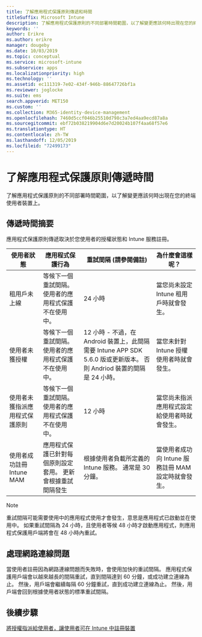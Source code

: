 ```yaml
---
title: 了解應用程式保護原則傳遞和時間
titleSuffix: Microsoft Intune
description: 了解應用程式保護原則的不同部署時間範圍，以了解變更應該何時出現在您的終端使用者裝置上。
keywords: ''
author: Erikre
ms.author: erikre
manager: dougeby
ms.date: 10/03/2019
ms.topic: conceptual
ms.service: microsoft-intune
ms.subservice: apps
ms.localizationpriority: high
ms.technology: ''
ms.assetid: ec111319-7e02-434f-946b-88647726bf1a
ms.reviewer: joglocke
ms.suite: ems
search.appverid: MET150
ms.custom: ''
ms.collection: M365-identity-device-management
ms.openlocfilehash: 7460d5ccf046b25510d798c3a7ed4aa9ecd87a8a
ms.sourcegitcommit: ebf72b038219904d6e7d20024b107f4aa68f57e6
ms.translationtype: HT
ms.contentlocale: zh-TW
ms.lasthandoff: 12/05/2019
ms.locfileid: "72499173"
---
```

# <a name="understand-app-protection-policy-delivery-timing"></a>了解應用程式保護原則傳遞時間

了解應用程式保護原則的不同部署時間範圍，以了解變更應該何時出現在您的終端使用者裝置上。

## <a name="delivery-timing-summary"></a>傳遞時間摘要

應用程式保護原則傳遞取決於您使用者的授權狀態和 Intune 服務註冊。  

|    使用者狀態    |    應用程式保護行為     |    重試間隔 (請參閱備註)    |    為什麼會這樣呢？    |
|-----------------------------------------------------|-------------------------------------------------------------------------------------------------|--------------------------------------------------------------------------------------|-----------------------------------------------------------------------------------------------------------|
|    租用戶未上線    |    等候下一個重試間隔。  使用者的應用程式保護不在使用中。    |    24 小時    |    當您尚未設定 Intune 租用戶時就會發生。    |
|    使用者未獲授權     |    等候下一個重試間隔。  使用者的應用程式保護不在使用中。     |    12 小時 - 不過，在 Android 裝置上，此間隔需要 Intune APP SDK 5.6.0 版或更新版本。 否則 Andriod 裝置的間隔是 24 小時。   |    當您未針對 Intune 授權使用者時就會發生。    |
|    使用者未獲指派應用程式保護原則    |    等候下一個重試間隔。  使用者的應用程式保護不在使用中。    |    12 小時        |    當您尚未指派應用程式設定給使用者時就會發生。    |
|    使用者成功註冊 Intune MAM    |    應用程式保護已針對每個原則設定套用。    更新會根據重試間隔發生    |    根據使用者負載所定義的 Intune 服務。    通常是 30 分鐘。     |    當使用者成功向 Intune 服務註冊 MAM 設定時就會發生。    |

> [!NOTE]
> 重試間隔可能需要使用中的應用程式使用才會發生，意思是應用程式已啟動並在使用中。  如果重試間隔為 24 小時，且使用者等候 48 小時才啟動應用程式，則應用程式保護用戶端將會在 48 小時內重試。

## <a name="handling-network-connectivity-issues"></a>處理網路連線問題

當使用者註冊因為網路連線問題而失敗時，會使用加快的重試間隔。  應用程式保護用戶端會以越來越長的間隔重試，直到間隔達到 60 分鐘，或成功建立連線為止。  然後，用戶端會繼續每隔 60 分鐘重試，直到成功建立連線為止。 然後，用戶端會回到根據使用者狀態的標準重試間隔。

## <a name="next-steps"></a>後續步驟

[將授權指派給使用者，讓使用者可在 Intune 中註冊裝置](../fundamentals/licenses-assign.md)

